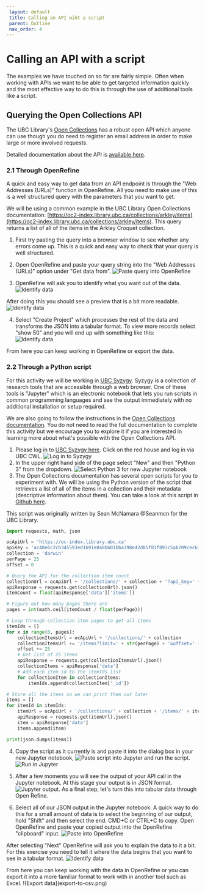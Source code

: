 ```yaml
---
 layout: default
 title: Calling an API wiht a script
 parent: Outline
 nav_order: 4
---
```

# Calling an API with a script
The examples we have touched on so far are fairly simple. Often when working with APIs we want to be able to get targeted information quickly and the most effective way to do this is through the use of additional tools like a script.

## Querying the Open Collections API
The UBC Library's [Open Collections](https://open.library.ubc.ca/) has a robust open API which anyone can use though you do need to register an email address in order to make large or more involved requests.

Detailed documentation about the API is [available here](https://open.library.ubc.ca/docs).

### 2.1 Through OpenRefine
A quick and easy way to get data from an API endpoint is through the "Web Addresses (URLs)" function in OpenRefine. All you need to make use of this is a well structured query with the parameters that you want to get.

We will be using a common example in the UBC Library Open Collections documentation: [https://oc2-index.library.ubc.ca/collections/arkley/items](https://oc2-index.library.ubc.ca/collections/arkley/items). This query returns a list of all of the items in the Arkley Croquet collection.

1. First try pasting the query into a browser window to see whether any errors come up. This is a quick and easy way to check that your query is well structured.

2. Open OpenRefine and paste your query string into the "Web Addresses (URLs)" option under "Get data from".
![Paste query into OpenRefine](openrefine-weburl-paste-query.png)

3. OpenRefine will ask you to identify what you want out of the data.
![Identify data](openrefine-weburl-id-data.png)

After doing this you should see a preview that is a bit more readable.
![Identify data](openrefine-weburl-preview.png)

4. Select "Create Project" which processes the rest of the data and transforms the JSON into a tabular format. To view more records select "show 50" and you will end up with something like this:  
![Identify data](openrefine-weburl-output.png)

From here you can keep working in OpenRefine or export the data.

### 2.2 Through a Python script

For this activity we will be working in [UBC Syzygy](https://ubc.syzygy.ca/). Syzygy is a collection of research tools that are accessible through a web browser. One of these tools is "Jupyter" which is an electronic notebook that lets you run scripts in common programming languages and see the output immediately with no additional installation or setup required.

We are also going to follow the instructions in the [Open Collections documentation](https://github.com/ubc-library/docs-open-collections-api/blob/master/scripts/all_items_from_a_collection/all_items_from_a_collection.py). You do not need to read the full documentation to complete this activity but we encourage you to explore it if you are interested in learning more about what's possible with the Open Collections API.

1. Please log in to [UBC Syzygy here](https://ubc.syzygy.ca/). Click on the red house and log in via UBC CWL.
![Log in to Syzygy](syzygy-login.png)
2. In the upper right hand side of the page select "New" and then "Python 3" from the dropdown.
![Select Python 3 for new Jupyter notebook](jupyter-python3-select.png)
3. The Open Collections documentation has several open scripts for you to experiment with. We will be using the Python version of the script that retrieves a list of all of the items in a collection and their metadata (descriptive information about them). You can take a look at this script in [Github here](https://github.com/ubc-library/docs-open-collections-api/blob/master/scripts/all_items_from_a_collection/all_items_from_a_collection.py).


This script was originally written by Sean McNamara @Seanmcn for the UBC Library.

~~~ python
import requests, math, json

ocApiUrl = 'https://oc-index.library.ubc.ca'
apiKey = 'ac40e6c2cb345593ed1691e0a8b601bba398e42d85f81f893c5ab709cec63c6c'
collection = 'darwin'
perPage = 25
offset = 0

# Query the API for the collection item count
collectionUrl = ocApiUrl + '/collections/' + collection + '?api_key=' + apiKey
apiResponse = requests.get(collectionUrl).json()
itemCount = float(apiResponse['data']['items'])

# Figure out how many pages there are
pages = int(math.ceil(itemCount / float(perPage)))

# Loop through collection item pages to get all items
itemIds = []
for x in range(0, pages):
    collectionItemsUrl = ocApiUrl + '/collections/' + collection
    collectionItemsUrl += '/items?limit=' + str(perPage) + '&offset=' + str(offset) + '&api_key=' + apiKey
    offset += 25
    # Get list of 25 items
    apiResponse = requests.get(collectionItemsUrl).json()
    collectionItems = apiResponse['data']
    # Add each item id to the itemIds list
    for collectionItem in collectionItems:
        itemIds.append(collectionItem['_id'])

# Store all the items so we can print them out later
items = []
for itemId in itemIds:
    itemUrl = ocApiUrl + '/collections/' + collection + '/items/' + itemId
    apiResponse = requests.get(itemUrl).json()
    item = apiResponse['data']
    items.append(item)

print(json.dumps(items))
~~~

4. Copy the script as it currently is and paste it into the dialog box in your new Jupyter notebook,
![Paste script into Jupyter](paste-into-jupyter.png)
and run the script.
![Run in Jupyter](run-jupyter.png)

5. After a few moments you will see the output of your API call in the Jupyter notebook. At this stage your output is in JSON format.
![Jupyter output](output-in-jupyter.png). As a final step, let's turn this into tabular data through Open Refine.

6. Select all of our JSON output in the Jupyter notebook. A quick way to do this for a small amount of data is to select the beginning of our output, hold "Shift" and then select the end. CMD+C or CTRL+C to copy. Open OpenRefine and paste your copied output into the OpenRefine "clipboard" input.
![Paste into OpenRefine](paste-into-openrefine.png)

After selecting "Next" OpenRefine will ask you to explain the data to it a bit. For this exercise you need to tell it where the data begins that you want to see in a tabular format.
![Identify data](openrefine-id-data.png)

From here you can keep working with the data in OpenRefine or you can export it into a more familiar format to work with in another tool such as Excel.
!(Export data](export-to-csv.png)
